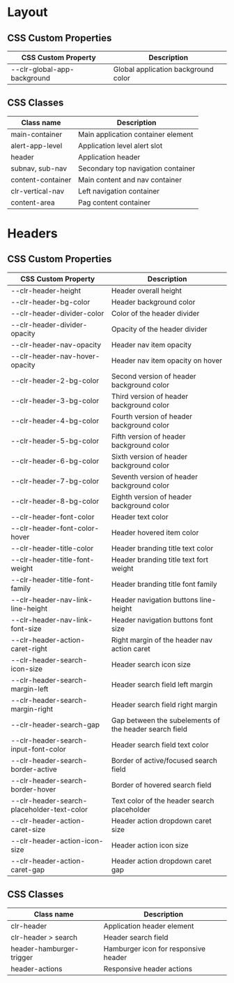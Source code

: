 # Layout

## CSS Custom Properties

| CSS Custom Property         | Description                         |
| --------------------------- | ----------------------------------- |
| --clr-global-app-background | Global application background color |

## CSS Classes

| Class name        | Description                        |
| ----------------- | ---------------------------------- |
| main-container    | Main application container element |
| alert-app-level   | Application level alert slot       |
| header            | Application header                 |
| subnav, sub-nav   | Secondary top navigation container |
| content-container | Main content and nav container     |
| clr-vertical-nav  | Left navigation container          |
| content-area      | Pag content container              |

# Headers

## CSS Custom Properties

| CSS Custom Property                        | Description                                            |
| ------------------------------------------ | ------------------------------------------------------ |
| --clr-header-height                        | Header overall height                                  |
| --clr-header-bg-color                      | Header background color                                |
| --clr-header-divider-color                 | Color of the header divider                            |
| --clr-header-divider-opacity               | Opacity of the header divider                          |
| --clr-header-nav-opacity                   | Header nav item opacity                                |
| --clr-header-nav-hover-opacity             | Header nav item opacity on hover                       |
| --clr-header-2-bg-color                    | Second version of header background color              |
| --clr-header-3-bg-color                    | Third version of header background color               |
| --clr-header-4-bg-color                    | Fourth version of header background color              |
| --clr-header-5-bg-color                    | Fifth version of header background color               |
| --clr-header-6-bg-color                    | Sixth version of header background color               |
| --clr-header-7-bg-color                    | Seventh version of header background color             |
| --clr-header-8-bg-color                    | Eighth version of header background color              |
| --clr-header-font-color                    | Header text color                                      |
| --clr-header-font-color-hover              | Header hovered item color                              |
| --clr-header-title-color                   | Header branding title text color                       |
| --clr-header-title-font-weight             | Header branding title text fort weight                 |
| --clr-header-title-font-family             | Header branding title font family                      |
| --clr-header-nav-link-line-height          | Header navigation buttons line-height                  |
| --clr-header-nav-link-font-size            | Header navigation buttons font size                    |
| --clr-header-action-caret-right            | Right margin of the header nav action caret            |
| --clr-header-search-icon-size              | Header search icon size                                |
| --clr-header-search-margin-left            | Header search field left margin                        |
| --clr-header-search-margin-right           | Header search field right margin                       |
| --clr-header-search-gap                    | Gap between the subelements of the header search field |
| --clr-header-search-input-font-color       | Header search field text color                         |
| --clr-header-search-border-active          | Border of active/focused search field                  |
| --clr-header-search-border-hover           | Border of hovered search field                         |
| --clr-header-search-placeholder-text-color | Text color of the header search placeholder            |
| --clr-header-action-caret-size             | Header action dropdown caret size                      |
| --clr-header-action-icon-size              | Header action icon size                                |
| --clr-header-action-caret-gap              | Header action dropdown caret gap                       |

## CSS Classes

| Class name               | Description                          |
| ------------------------ | ------------------------------------ |
| clr-header               | Application header element           |
| clr-header > search      | Header search field                  |
| header-hamburger-trigger | Hamburger icon for responsive header |
| header-actions           | Responsive header actions            |
